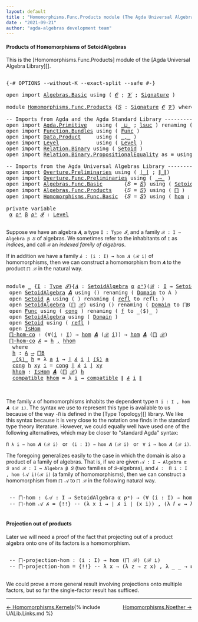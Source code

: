 ```yaml
---
layout: default
title : "Homomorphisms.Func.Products module (The Agda Universal Algebra Library)"
date : "2021-09-21"
author: "agda-algebras development team"
---
```


#### <a id="products-of-homomorphisms">Products of Homomorphisms of SetoidAlgebras</a>

This is the [Homomorphisms.Func.Products] module of the [Agda Universal Algebra Library][].

<pre class="Agda">

<a id="364" class="Symbol">{-#</a> <a id="368" class="Keyword">OPTIONS</a> <a id="376" class="Pragma">--without-K</a> <a id="388" class="Pragma">--exact-split</a> <a id="402" class="Pragma">--safe</a> <a id="409" class="Symbol">#-}</a>

<a id="414" class="Keyword">open</a> <a id="419" class="Keyword">import</a> <a id="426" href="Algebras.Basic.html" class="Module">Algebras.Basic</a> <a id="441" class="Keyword">using</a> <a id="447" class="Symbol">(</a> <a id="449" href="Algebras.Basic.html#1130" class="Generalizable">𝓞</a> <a id="451" class="Symbol">;</a> <a id="453" href="Algebras.Basic.html#1132" class="Generalizable">𝓥</a> <a id="455" class="Symbol">;</a> <a id="457" href="Algebras.Basic.html#3858" class="Function">Signature</a> <a id="467" class="Symbol">)</a>

<a id="470" class="Keyword">module</a> <a id="477" href="Homomorphisms.Func.Products.html" class="Module">Homomorphisms.Func.Products</a> <a id="505" class="Symbol">{</a><a id="506" href="Homomorphisms.Func.Products.html#506" class="Bound">𝑆</a> <a id="508" class="Symbol">:</a> <a id="510" href="Algebras.Basic.html#3858" class="Function">Signature</a> <a id="520" href="Algebras.Basic.html#1130" class="Generalizable">𝓞</a> <a id="522" href="Algebras.Basic.html#1132" class="Generalizable">𝓥</a><a id="523" class="Symbol">}</a> <a id="525" class="Keyword">where</a>

<a id="532" class="Comment">-- Imports from Agda and the Agda Standard Library --------------------------</a>
<a id="610" class="Keyword">open</a> <a id="615" class="Keyword">import</a> <a id="622" href="Agda.Primitive.html" class="Module">Agda.Primitive</a>   <a id="639" class="Keyword">using</a> <a id="645" class="Symbol">(</a> <a id="647" href="Agda.Primitive.html#810" class="Primitive Operator">_⊔_</a> <a id="651" class="Symbol">;</a> <a id="653" href="Agda.Primitive.html#780" class="Primitive">lsuc</a> <a id="658" class="Symbol">)</a> <a id="660" class="Keyword">renaming</a> <a id="669" class="Symbol">(</a> <a id="671" href="Agda.Primitive.html#326" class="Primitive">Set</a> <a id="675" class="Symbol">to</a> <a id="678" class="Primitive">Type</a> <a id="683" class="Symbol">)</a>
<a id="685" class="Keyword">open</a> <a id="690" class="Keyword">import</a> <a id="697" href="Function.Bundles.html" class="Module">Function.Bundles</a> <a id="714" class="Keyword">using</a> <a id="720" class="Symbol">(</a> <a id="722" href="Function.Bundles.html#1868" class="Record">Func</a> <a id="727" class="Symbol">)</a>
<a id="729" class="Keyword">open</a> <a id="734" class="Keyword">import</a> <a id="741" href="Data.Product.html" class="Module">Data.Product</a>     <a id="758" class="Keyword">using</a> <a id="764" class="Symbol">(</a> <a id="766" href="Agda.Builtin.Sigma.html#236" class="InductiveConstructor Operator">_,_</a> <a id="770" class="Symbol">)</a>
<a id="772" class="Keyword">open</a> <a id="777" class="Keyword">import</a> <a id="784" href="Level.html" class="Module">Level</a>            <a id="801" class="Keyword">using</a> <a id="807" class="Symbol">(</a> <a id="809" href="Agda.Primitive.html#597" class="Postulate">Level</a> <a id="815" class="Symbol">)</a>
<a id="817" class="Keyword">open</a> <a id="822" class="Keyword">import</a> <a id="829" href="Relation.Binary.html" class="Module">Relation.Binary</a> <a id="845" class="Keyword">using</a> <a id="851" class="Symbol">(</a> <a id="853" href="Relation.Binary.Bundles.html#1009" class="Record">Setoid</a> <a id="860" class="Symbol">)</a>
<a id="862" class="Keyword">open</a> <a id="867" class="Keyword">import</a> <a id="874" href="Relation.Binary.PropositionalEquality.html" class="Module">Relation.Binary.PropositionalEquality</a> <a id="912" class="Symbol">as</a> <a id="915" class="Module">≡</a> <a id="917" class="Keyword">using</a> <a id="923" class="Symbol">(</a> <a id="925" href="Agda.Builtin.Equality.html#151" class="Datatype Operator">_≡_</a> <a id="929" class="Symbol">)</a>

<a id="932" class="Comment">-- Imports from the Agda Universal Algebras Library ----------------------</a>
<a id="1007" class="Keyword">open</a> <a id="1012" class="Keyword">import</a> <a id="1019" href="Overture.Preliminaries.html" class="Module">Overture.Preliminaries</a> <a id="1042" class="Keyword">using</a> <a id="1048" class="Symbol">(</a> <a id="1050" href="Overture.Preliminaries.html#4382" class="Function Operator">∣_∣</a> <a id="1054" class="Symbol">;</a> <a id="1056" href="Overture.Preliminaries.html#4420" class="Function Operator">∥_∥</a><a id="1059" class="Symbol">)</a>
<a id="1061" class="Keyword">open</a> <a id="1066" class="Keyword">import</a> <a id="1073" href="Overture.Func.Preliminaries.html" class="Module">Overture.Func.Preliminaries</a> <a id="1101" class="Keyword">using</a> <a id="1107" class="Symbol">(</a> <a id="1109" href="Overture.Func.Preliminaries.html#789" class="Function Operator">_⟶_</a> <a id="1113" class="Symbol">)</a>
<a id="1115" class="Keyword">open</a> <a id="1120" class="Keyword">import</a> <a id="1127" href="Algebras.Func.Basic.html" class="Module">Algebras.Func.Basic</a>       <a id="1153" class="Symbol">{</a><a id="1154" class="Argument">𝑆</a> <a id="1156" class="Symbol">=</a> <a id="1158" href="Homomorphisms.Func.Products.html#506" class="Bound">𝑆</a><a id="1159" class="Symbol">}</a> <a id="1161" class="Keyword">using</a> <a id="1167" class="Symbol">(</a> <a id="1169" href="Algebras.Func.Basic.html#2874" class="Record">SetoidAlgebra</a> <a id="1183" class="Symbol">)</a>
<a id="1185" class="Keyword">open</a> <a id="1190" class="Keyword">import</a> <a id="1197" href="Algebras.Func.Products.html" class="Module">Algebras.Func.Products</a>    <a id="1223" class="Symbol">{</a><a id="1224" class="Argument">𝑆</a> <a id="1226" class="Symbol">=</a> <a id="1228" href="Homomorphisms.Func.Products.html#506" class="Bound">𝑆</a><a id="1229" class="Symbol">}</a> <a id="1231" class="Keyword">using</a> <a id="1237" class="Symbol">(</a> <a id="1239" href="Algebras.Func.Products.html#1656" class="Function">⨅</a> <a id="1241" class="Symbol">)</a>
<a id="1243" class="Keyword">open</a> <a id="1248" class="Keyword">import</a> <a id="1255" href="Homomorphisms.Func.Basic.html" class="Module">Homomorphisms.Func.Basic</a>  <a id="1281" class="Symbol">{</a><a id="1282" class="Argument">𝑆</a> <a id="1284" class="Symbol">=</a> <a id="1286" href="Homomorphisms.Func.Products.html#506" class="Bound">𝑆</a><a id="1287" class="Symbol">}</a> <a id="1289" class="Keyword">using</a> <a id="1295" class="Symbol">(</a> <a id="1297" href="Homomorphisms.Func.Basic.html#2112" class="Function">hom</a> <a id="1301" class="Symbol">;</a> <a id="1303" href="Homomorphisms.Func.Basic.html#2016" class="Record">IsHom</a> <a id="1309" class="Symbol">;</a> <a id="1311" href="Homomorphisms.Func.Basic.html#2737" class="Function">epi</a> <a id="1315" class="Symbol">)</a>

<a id="1318" class="Keyword">private</a> <a id="1326" class="Keyword">variable</a>
 <a id="1336" href="Homomorphisms.Func.Products.html#1336" class="Generalizable">α</a> <a id="1338" href="Homomorphisms.Func.Products.html#1338" class="Generalizable">ρᵃ</a> <a id="1341" href="Homomorphisms.Func.Products.html#1341" class="Generalizable">β</a> <a id="1343" href="Homomorphisms.Func.Products.html#1343" class="Generalizable">ρᵇ</a> <a id="1346" href="Homomorphisms.Func.Products.html#1346" class="Generalizable">𝓘</a> <a id="1348" class="Symbol">:</a> <a id="1350" href="Agda.Primitive.html#597" class="Postulate">Level</a>

</pre>

Suppose we have an algebra `𝑨`, a type `I : Type 𝓘`, and a family `ℬ : I → Algebra β 𝑆` of algebras.  We sometimes refer to the inhabitants of `I` as *indices*, and call `ℬ` an *indexed family of algebras*.

If in addition we have a family `𝒽 : (i : I) → hom 𝑨 (ℬ i)` of homomorphisms, then we can construct a homomorphism from `𝑨` to the product `⨅ ℬ` in the natural way.

<pre class="Agda">

<a id="1757" class="Keyword">module</a> <a id="1764" href="Homomorphisms.Func.Products.html#1764" class="Module">_</a> <a id="1766" class="Symbol">{</a><a id="1767" href="Homomorphisms.Func.Products.html#1767" class="Bound">I</a> <a id="1769" class="Symbol">:</a> <a id="1771" href="Homomorphisms.Func.Products.html#678" class="Primitive">Type</a> <a id="1776" href="Homomorphisms.Func.Products.html#1346" class="Generalizable">𝓘</a><a id="1777" class="Symbol">}{</a><a id="1779" href="Homomorphisms.Func.Products.html#1779" class="Bound">𝑨</a> <a id="1781" class="Symbol">:</a> <a id="1783" href="Algebras.Func.Basic.html#2874" class="Record">SetoidAlgebra</a> <a id="1797" href="Homomorphisms.Func.Products.html#1336" class="Generalizable">α</a> <a id="1799" href="Homomorphisms.Func.Products.html#1338" class="Generalizable">ρᵃ</a><a id="1801" class="Symbol">}(</a><a id="1803" href="Homomorphisms.Func.Products.html#1803" class="Bound">ℬ</a> <a id="1805" class="Symbol">:</a> <a id="1807" href="Homomorphisms.Func.Products.html#1767" class="Bound">I</a> <a id="1809" class="Symbol">→</a> <a id="1811" href="Algebras.Func.Basic.html#2874" class="Record">SetoidAlgebra</a> <a id="1825" href="Homomorphisms.Func.Products.html#1341" class="Generalizable">β</a> <a id="1827" href="Homomorphisms.Func.Products.html#1343" class="Generalizable">ρᵇ</a><a id="1829" class="Symbol">)</a>  <a id="1832" class="Keyword">where</a>
 <a id="1839" class="Keyword">open</a> <a id="1844" href="Algebras.Func.Basic.html#2874" class="Module">SetoidAlgebra</a> <a id="1858" href="Homomorphisms.Func.Products.html#1779" class="Bound">𝑨</a> <a id="1860" class="Keyword">using</a> <a id="1866" class="Symbol">()</a> <a id="1869" class="Keyword">renaming</a> <a id="1878" class="Symbol">(</a> <a id="1880" href="Algebras.Func.Basic.html#2937" class="Field">Domain</a> <a id="1887" class="Symbol">to</a> <a id="1890" class="Field">A</a> <a id="1892" class="Symbol">)</a>
 <a id="1895" class="Keyword">open</a> <a id="1900" href="Relation.Binary.Bundles.html#1009" class="Module">Setoid</a> <a id="1907" href="Homomorphisms.Func.Products.html#1890" class="Function">A</a> <a id="1909" class="Keyword">using</a> <a id="1915" class="Symbol">(</a> <a id="1917" class="Symbol">)</a> <a id="1919" class="Keyword">renaming</a> <a id="1928" class="Symbol">(</a> <a id="1930" href="Relation.Binary.Structures.html#1568" class="Function">refl</a> <a id="1935" class="Symbol">to</a> <a id="1938" class="Function">refl₁</a> <a id="1944" class="Symbol">)</a>
 <a id="1947" class="Keyword">open</a> <a id="1952" href="Algebras.Func.Basic.html#2874" class="Module">SetoidAlgebra</a> <a id="1966" class="Symbol">(</a><a id="1967" href="Algebras.Func.Products.html#1656" class="Function">⨅</a> <a id="1969" href="Homomorphisms.Func.Products.html#1803" class="Bound">ℬ</a><a id="1970" class="Symbol">)</a> <a id="1972" class="Keyword">using</a> <a id="1978" class="Symbol">()</a> <a id="1981" class="Keyword">renaming</a> <a id="1990" class="Symbol">(</a> <a id="1992" href="Algebras.Func.Basic.html#2937" class="Field">Domain</a> <a id="1999" class="Symbol">to</a> <a id="2002" class="Field">⨅B</a> <a id="2005" class="Symbol">)</a>
 <a id="2008" class="Keyword">open</a> <a id="2013" href="Function.Bundles.html#1868" class="Module">Func</a> <a id="2018" class="Keyword">using</a> <a id="2024" class="Symbol">(</a> <a id="2026" href="Function.Bundles.html#1938" class="Field">cong</a> <a id="2031" class="Symbol">)</a> <a id="2033" class="Keyword">renaming</a> <a id="2042" class="Symbol">(</a> <a id="2044" href="Function.Bundles.html#1919" class="Field">f</a> <a id="2046" class="Symbol">to</a> <a id="2049" class="Field">_⟨$⟩_</a> <a id="2055" class="Symbol">)</a>
 <a id="2058" class="Keyword">open</a> <a id="2063" href="Algebras.Func.Basic.html#2874" class="Module">SetoidAlgebra</a> <a id="2077" class="Keyword">using</a> <a id="2083" class="Symbol">(</a> <a id="2085" href="Algebras.Func.Basic.html#2937" class="Field">Domain</a> <a id="2092" class="Symbol">)</a>
 <a id="2095" class="Keyword">open</a> <a id="2100" href="Relation.Binary.Bundles.html#1009" class="Module">Setoid</a> <a id="2107" class="Keyword">using</a> <a id="2113" class="Symbol">(</a> <a id="2115" href="Relation.Binary.Structures.html#1568" class="Function">refl</a> <a id="2120" class="Symbol">)</a>
 <a id="2123" class="Keyword">open</a> <a id="2128" href="Homomorphisms.Func.Basic.html#2016" class="Module">IsHom</a>
 <a id="2135" href="Homomorphisms.Func.Products.html#2135" class="Function">⨅-hom-co</a> <a id="2144" class="Symbol">:</a> <a id="2146" class="Symbol">(∀(</a><a id="2149" href="Homomorphisms.Func.Products.html#2149" class="Bound">i</a> <a id="2151" class="Symbol">:</a> <a id="2153" href="Homomorphisms.Func.Products.html#1767" class="Bound">I</a><a id="2154" class="Symbol">)</a> <a id="2156" class="Symbol">→</a> <a id="2158" href="Homomorphisms.Func.Basic.html#2112" class="Function">hom</a> <a id="2162" href="Homomorphisms.Func.Products.html#1779" class="Bound">𝑨</a> <a id="2164" class="Symbol">(</a><a id="2165" href="Homomorphisms.Func.Products.html#1803" class="Bound">ℬ</a> <a id="2167" href="Homomorphisms.Func.Products.html#2149" class="Bound">i</a><a id="2168" class="Symbol">))</a> <a id="2171" class="Symbol">→</a> <a id="2173" href="Homomorphisms.Func.Basic.html#2112" class="Function">hom</a> <a id="2177" href="Homomorphisms.Func.Products.html#1779" class="Bound">𝑨</a> <a id="2179" class="Symbol">(</a><a id="2180" href="Algebras.Func.Products.html#1656" class="Function">⨅</a> <a id="2182" href="Homomorphisms.Func.Products.html#1803" class="Bound">ℬ</a><a id="2183" class="Symbol">)</a>
 <a id="2186" href="Homomorphisms.Func.Products.html#2135" class="Function">⨅-hom-co</a> <a id="2195" href="Homomorphisms.Func.Products.html#2195" class="Bound">𝒽</a> <a id="2197" class="Symbol">=</a> <a id="2199" href="Homomorphisms.Func.Products.html#2218" class="Function">h</a> <a id="2201" href="Agda.Builtin.Sigma.html#236" class="InductiveConstructor Operator">,</a> <a id="2203" href="Homomorphisms.Func.Products.html#2297" class="Function">hhom</a>
  <a id="2210" class="Keyword">where</a>
  <a id="2218" href="Homomorphisms.Func.Products.html#2218" class="Function">h</a> <a id="2220" class="Symbol">:</a> <a id="2222" href="Homomorphisms.Func.Products.html#1890" class="Function">A</a> <a id="2224" href="Overture.Func.Preliminaries.html#789" class="Function Operator">⟶</a> <a id="2226" href="Homomorphisms.Func.Products.html#2002" class="Function">⨅B</a>
  <a id="2231" href="Homomorphisms.Func.Products.html#2049" class="Field Operator">_⟨$⟩_</a> <a id="2237" href="Homomorphisms.Func.Products.html#2218" class="Function">h</a> <a id="2239" class="Symbol">=</a> <a id="2241" class="Symbol">λ</a> <a id="2243" href="Homomorphisms.Func.Products.html#2243" class="Bound">a</a> <a id="2245" href="Homomorphisms.Func.Products.html#2245" class="Bound">i</a> <a id="2247" class="Symbol">→</a> <a id="2249" href="Overture.Preliminaries.html#4382" class="Function Operator">∣</a> <a id="2251" href="Homomorphisms.Func.Products.html#2195" class="Bound">𝒽</a> <a id="2253" href="Homomorphisms.Func.Products.html#2245" class="Bound">i</a> <a id="2255" href="Overture.Preliminaries.html#4382" class="Function Operator">∣</a> <a id="2257" href="Homomorphisms.Func.Products.html#2049" class="Field Operator">⟨$⟩</a> <a id="2261" href="Homomorphisms.Func.Products.html#2243" class="Bound">a</a>
  <a id="2265" href="Function.Bundles.html#1938" class="Field">cong</a> <a id="2270" href="Homomorphisms.Func.Products.html#2218" class="Function">h</a> <a id="2272" href="Homomorphisms.Func.Products.html#2272" class="Bound">xy</a> <a id="2275" href="Homomorphisms.Func.Products.html#2275" class="Bound">i</a> <a id="2277" class="Symbol">=</a> <a id="2279" href="Function.Bundles.html#1938" class="Field">cong</a> <a id="2284" href="Overture.Preliminaries.html#4382" class="Function Operator">∣</a> <a id="2286" href="Homomorphisms.Func.Products.html#2195" class="Bound">𝒽</a> <a id="2288" href="Homomorphisms.Func.Products.html#2275" class="Bound">i</a> <a id="2290" href="Overture.Preliminaries.html#4382" class="Function Operator">∣</a> <a id="2292" href="Homomorphisms.Func.Products.html#2272" class="Bound">xy</a>
  <a id="2297" href="Homomorphisms.Func.Products.html#2297" class="Function">hhom</a> <a id="2302" class="Symbol">:</a> <a id="2304" href="Homomorphisms.Func.Basic.html#2016" class="Record">IsHom</a> <a id="2310" href="Homomorphisms.Func.Products.html#1779" class="Bound">𝑨</a> <a id="2312" class="Symbol">(</a><a id="2313" href="Algebras.Func.Products.html#1656" class="Function">⨅</a> <a id="2315" href="Homomorphisms.Func.Products.html#1803" class="Bound">ℬ</a><a id="2316" class="Symbol">)</a> <a id="2318" href="Homomorphisms.Func.Products.html#2218" class="Function">h</a>
  <a id="2322" href="Homomorphisms.Func.Basic.html#2080" class="Field">compatible</a> <a id="2333" href="Homomorphisms.Func.Products.html#2297" class="Function">hhom</a> <a id="2338" class="Symbol">=</a> <a id="2340" class="Symbol">λ</a> <a id="2342" href="Homomorphisms.Func.Products.html#2342" class="Bound">i</a> <a id="2344" class="Symbol">→</a> <a id="2346" href="Homomorphisms.Func.Basic.html#2080" class="Field">compatible</a> <a id="2357" href="Overture.Preliminaries.html#4420" class="Function Operator">∥</a> <a id="2359" href="Homomorphisms.Func.Products.html#2195" class="Bound">𝒽</a> <a id="2361" href="Homomorphisms.Func.Products.html#2342" class="Bound">i</a> <a id="2363" href="Overture.Preliminaries.html#4420" class="Function Operator">∥</a>


</pre>

The family `𝒽` of homomorphisms inhabits the dependent type `Π i ꞉ I , hom 𝑨 (ℬ i)`.  The syntax we use to represent this type is available to us because of the way `-Π` is defined in the [Type Topology][] library.  We like this syntax because it is very close to the notation one finds in the standard type theory literature.  However,
we could equally well have used one of the following alternatives, which may be closer to "standard Agda" syntax:

`Π λ i → hom 𝑨 (ℬ i)` &nbsp; or &nbsp; `(i : I) → hom 𝑨 (ℬ i)` &nbsp; or &nbsp; `∀ i → hom 𝑨 (ℬ i)`.

The foregoing generalizes easily to the case in which the domain is also a product of a family of algebras. That is, if we are given `𝒜 : I → Algebra α 𝑆 and ℬ : I → Algebra β 𝑆` (two families of `𝑆`-algebras), and `𝒽 :  Π i ꞉ I , hom (𝒜 i)(ℬ i)` (a family of homomorphisms), then we can construct a homomorphism from `⨅ 𝒜` to `⨅ ℬ` in the following natural way.

<pre class="Agda">

 <a id="3312" class="Comment">-- ⨅-hom : (𝒜 : I → SetoidAlgebra α ρᵃ) → (∀ (i : I) → hom (𝒜 i) (ℬ i)) → hom (⨅ 𝒜)(⨅ ℬ)</a>
 <a id="3402" class="Comment">-- ⨅-hom 𝒜 𝒽 = {!!} -- (λ x i → ∣ 𝒽 i ∣ (x i)) , (λ 𝑓 𝒶 → λ i → ∥ 𝒽 i ∥ 𝑓 (λ x → 𝒶 x i))</a>

</pre>


#### <a id="projections-out-of-products">Projection out of products</a>

Later we will need a proof of the fact that projecting out of a product algebra onto one of its factors is a homomorphism.

<pre class="Agda">

 <a id="3717" class="Comment">-- ⨅-projection-hom : (i : I) → hom (⨅ ℬ) (ℬ i)</a>
 <a id="3766" class="Comment">-- ⨅-projection-hom = {!!} -- λ x → (λ z → z x) , λ _ _ → ≡.refl</a>

</pre>

We could prove a more general result involving projections onto multiple factors, but so far the single-factor result has sufficed.

---------------------------------

<span style="float:left;">[← Homomorphisms.Kernels](Homomorphisms.Kernels.html)</span>
<span style="float:right;">[Homomorphisms.Noether →](Homomorphisms.Noether.html)</span>

{% include UALib.Links.md %}
